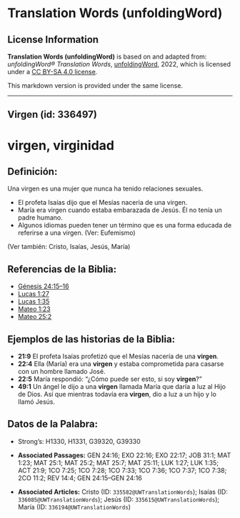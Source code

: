 # Translation Words (unfoldingWord)

## License Information

**Translation Words (unfoldingWord)** is based on and adapted from: _unfoldingWord® Translation Words_, [unfoldingWord](https://unfoldingword.org/utw), 2022, which is licensed under a [CC BY-SA 4.0 license](https://creativecommons.org/licenses/by-sa/4.0/legalcode.en).

This markdown version is provided under the same license.



--------------------------------

## Virgen (id: 336497)

virgen, virginidad
==================

Definición:
-----------

Una virgen es una mujer que nunca ha tenido relaciones sexuales.

* El profeta Isaías dijo que el Mesías nacería de una virgen.
* María era virgen cuando estaba embarazada de Jesús. Él no tenía un padre humano.
* Algunos idiomas pueden tener un término que es una forma educada de referirse a una virgen. (Ver: Eufemismo)

(Ver también: Cristo, Isaías, Jesús, María)

Referencias de la Biblia:
-------------------------

* [Génesis 24:15–16](https://ref.ly/Gen24:15-Gen24:16)
* [Lucas 1:27](https://ref.ly/Luke1:27)
* [Lucas 1:35](https://ref.ly/Luke1:35)
* [Mateo 1:23](https://ref.ly/Matt1:23)
* [Mateo 25:2](https://ref.ly/Matt25:2)

Ejemplos de las historias de la Biblia:
---------------------------------------

* **21:9** El profeta Isaías profetizó que el Mesías nacería de una **virgen**.
* **22:4** Ella (María) era una **virgen** y estaba comprometida para casarse con un hombre llamado José.
* **22:5** María respondió: “¿Cómo puede ser esto, si soy **virgen**?”
* **49:1** Un ángel le dijo a una **virgen** llamada María que daría a luz al Hijo de Dios. Así que mientras todavía era **virgen**, dio a luz a un hijo y lo llamó Jesús.

Datos de la Palabra:
--------------------

* Strong’s: H1330, H1331, G39320, G39330

* **Associated Passages:** GEN 24:16; EXO 22:16; EXO 22:17; JOB 31:1; MAT 1:23; MAT 25:1; MAT 25:2; MAT 25:7; MAT 25:11; LUK 1:27; LUK 1:35; ACT 21:9; 1CO 7:25; 1CO 7:28; 1CO 7:33; 1CO 7:36; 1CO 7:37; 1CO 7:38; 2CO 11:2; REV 14:4; GEN 24:15–GEN 24:16
* **Associated Articles:** Cristo (ID: `335582@UWTranslationWords`); Isaías (ID: `336085@UWTranslationWords`); Jesús (ID: `335615@UWTranslationWords`); María (ID: `336194@UWTranslationWords`)

